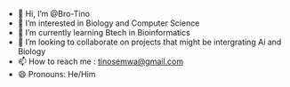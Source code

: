 - 👋 Hi, I’m @Bro-Tino </br>
- 👀 I’m interested in Biology and Computer Science</br>
- 🌱 I’m currently learning Btech in Bioinformatics</br>
- 💞️ I’m looking to collaborate on projects that might be intergrating Ai and Biology</br>
- 📫 How to reach me : tinosemwa@gmail.com</br>
- 😄 Pronouns: He/Him</br>




